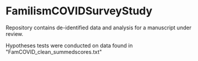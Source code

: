 # FamilismCOVIDSurveyStudy

Repository contains de-identified data and analysis for a manuscript under review. 

Hypotheses tests were conducted on data found in "FamCOVID_clean_summedscores.txt"